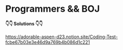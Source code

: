 # Programmers && BOJ


#### 👇👇 Solutions 👇👇
https://adorable-aspen-d23.notion.site/Coding-Test-fcbe67b03e3e46d9a769b4b086d1c221
